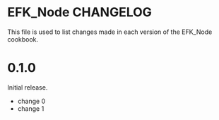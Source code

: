 # EFK_Node CHANGELOG

This file is used to list changes made in each version of the EFK_Node cookbook.

# 0.1.0

Initial release.

- change 0
- change 1

